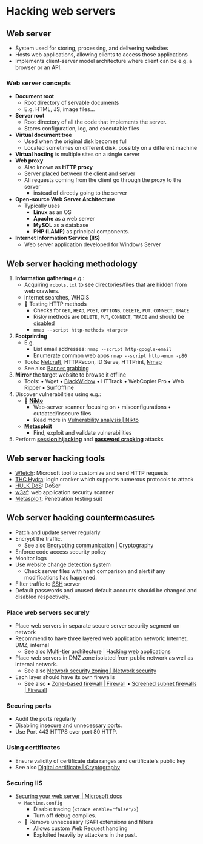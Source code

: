 # Hacking web servers

## Web server

- System used for storing, processing, and delivering websites
- Hosts web applications, allowing clients to access those applications
- Implements client-server model architecture where client can be e.g. a browser or an API.

### Web server concepts

- **Document root**
  - Root directory of servable documents
  - E.g. HTML, JS, image files...
- **Server root**
  - Root directory of all the code that implements the server.
  - Stores configuration, log, and executable files
- **Virtual document tree**
  - Used when the original disk becomes full
  - Located sometimes on different disk, possibly on a different machine
- **Virtual hosting** is multiple sites on a single server
- **Web proxy**
  - Also known as **HTTP proxy**
  - Server placed between the client and server
  - All requests coming from the client go through the proxy to the server
    - instead of directly going to the server
- **Open-source Web Server Architecture**
  - Typically uses
    - **Linux** as an OS
    - **Apache** as a web server
    - **MySQL** as a database
    - **PHP (LAMP)** as principal components.
- **Internet Information Service (IIS)**
  - Web server application developed for Windows Server

## Web server hacking methodology

1. **Information gathering** e.g.:
   - Acquiring `robots.txt` to see directories/files that are hidden from web crawlers.
   - Internet searches, WHOIS
   - 📝 Testing HTTP methods
     - Checks for `GET`, `HEAD`, `POST`, `OPTIONS`, `DELETE`, `PUT`, `CONNECT`, `TRACE`
     - Risky methods are `DELETE`, `PUT`, `CONNECT`, `TRACE` and should be [disabled](https://wiki.owasp.org/index.php/Test_HTTP_Methods_(OTG-CONFIG-006))
     - `nmap --script http-methods <target>`
2. **Footprinting**
   - E.g.
     - List email addresses: `nmap --script http-google-email`
     - Enumerate common web apps `nmap --script http-enum -p80`
   - Tools: [Netcraft](./../02-footprinting/search-engines-and-online-resources.md#netcraft), HTTPRecon, ID Serve, HTTPrint, [Nmap](./../03-scanning-networks/scanning-tools.md#nmap)
   - See also [Banner grabbing](./../03-scanning-networks/banner-grabbing.md)
3. **Mirror** the target website to browse it offline
   - Tools: • Wget • [BlackWidow](http://softbytelabs.com/wp/blackwidow/) • HTTrack • WebCopier Pro • Web Ripper • SurfOffline
4. Discover vulnerabilities using e.g.:
   - 📝 **[Nikto](https://github.com/sullo/nikto)**
     - Web-server scanner focusing on • misconfigurations • outdated/insecure files
     - Read more in [Vulnerability analysis | Nikto](../05-vulnerabilities/vulnerability-analysis.md#nikto)
   - **[Metasploit](./../05-vulnerabilities/automated-penetration-testing-tools.md#metasploit)**
     - Find, exploit and validate vulnerabilities
5. Perform [**session hijacking**](./../13-web-applications/session-hijacking.md) and [**password cracking**](./../06-system-hacking/cracking-passwords-overview.md) attacks

## Web server hacking tools

- [Wfetch](https://support.microsoft.com/en-us/help/284285/how-to-use-wfetch-exe-to-troubleshoot-http-connections): Microsoft tool to customize and send HTTP requests
- [THC Hydra](https://github.com/vanhauser-thc/thc-hydra): login cracker which supports numerous protocols to attack
- [HULK DoS](https://github.com/grafov/hulk): DoSer
- [w3af](http://w3af.org): web application security scanner
- [Metasploit](./../05-vulnerabilities/automated-penetration-testing-tools.md#metasploit): Penetration testing suit

## Web server hacking countermeasures

- Patch and update server regularly
- Encrypt the traffic.
  - See also [Encrypting communication | Cryptography](./../15-cryptography/encrypting-communication.md)
- Enforce code access security policy
- Monitor logs
- Use website change detection system
  - Check server files with hash comparison and alert if any modifications has happened.
- Filter traffic to [SSH](./../15-cryptography/tunneling-protocols.md#ssh-secure-shell) server
- Default passwords and unused default accounts should be changed and disabled respectively.

### Place web servers securely

- Place web servers in separate secure server security segment on network
- Recommend to have three layered web application network: Internet, DMZ, internal
  - See also [Multi-tier architecture | Hacking web applications](./../13-web-applications/hacking-web-applications.md#multi-tier-architecture)
- Place web servers in DMZ zone isolated from public network as well as internal network.
  - See also [Network security zoning | Network security](./../01-introduction/network-security.md#network-security-zoning)
- Each layer should have its own firewalls
  - See also • [Zone-based firewall | Firewall](./../11-firewalls-ids-and-honeypots/firewall-overview.md#zone-based-firewall) • [Screened subnet firewalls | Firewall](./../11-firewalls-ids-and-honeypots/firewall-overview.md#screened-subnet-firewalls)

### Securing ports

- Audit the ports regularly
- Disabling insecure and unnecessary ports.
- Use Port 443 HTTPS over port 80 HTTP.

### Using certificates

- Ensure validity of certificate data ranges and certificate's public key
- See also [Digital certificate | Cryptography](./../15-cryptography/encrypting-communication.md#digital-certificate)

### Securing IIS

- [Securing your web server | Microsoft docs](https://docs.microsoft.com/en-us/previous-versions/msp-n-p/ff648653(v=pandp.10))
  - `Machine.config`
    - Disable tracing (`<trace enable="false"/>`)
    - Turn off debug compiles.
  - 📝 Remove unnecessary ISAPI extensions and filters
    - Allows custom Web Request handling
    - Exploited heavily by attackers in the past.
